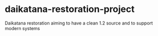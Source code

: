# daikatana-restoration-project
Daikatana restoration aiming to have a clean 1.2 source and to support modern systems
